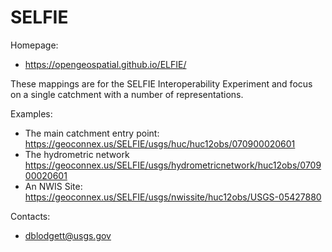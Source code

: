 SELFIE
===

Homepage:
* https://opengeospatial.github.io/ELFIE/

These mappings are for the SELFIE Interoperability Experiment and focus on a single catchment with a number of representations.

Examples:
* The main catchment entry point: https://geoconnex.us/SELFIE/usgs/huc/huc12obs/070900020601
* The hydrometric network https://geoconnex.us/SELFIE/usgs/hydrometricnetwork/huc12obs/070900020601
* An NWIS Site: https://geoconnex.us/SELFIE/usgs/nwissite/huc12obs/USGS-05427880

Contacts: 
* <dblodgett@usgs.gov>